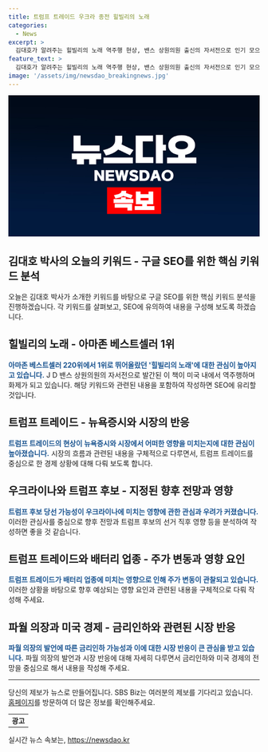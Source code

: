 ```yaml
---
title: 트럼프 트레이드 우크라 종전 힐빌리의 노래
categories:
  - News
excerpt: >
  김대호가 알려주는 힐빌리의 노래 역주행 현상, 밴스 상원의원 출신의 자서전으로 인기 모으며 트럼프 후보 지지, 트럼프 트레이드 현상에 따른 뉴욕증시 급등, 우크라와의 관련성, 테슬라와 2차전지주의 주가 변동, 파월 의장의 금리인하 가능성 발언 등 경제 이슈 총망라. SBS Biz 홈페이지에서 더 많은 정보 확인 가능. (150자)
feature_text: >
  김대호가 알려주는 힐빌리의 노래 역주행 현상, 밴스 상원의원 출신의 자서전으로 인기 모으며 트럼프 후보 지지, 트럼프 트레이드 현상에 따른 뉴욕증시 급등, 우크라와의 관련성, 테슬라와 2차전지주의 주가 변동, 파월 의장의 금리인하 가능성 발언 등 경제 이슈 총망라. SBS Biz 홈페이지에서 더 많은 정보 확인 가능. (150자)
image: '/assets/img/newsdao_breakingnews.jpg'
---
```


<p><img src="/assets/img/newsdao_breakingnews.jpg" alt="implanttips 속보" /></p>

<h2>김대호 박사의 오늘의 키워드 - 구글 SEO를 위한 핵심 키워드 분석</h2>

<p data-ke-size="size16">오늘은 김대호 박사가 소개한 키워드를 바탕으로 구글 SEO를 위한 핵심 키워드 분석을 진행하겠습니다. 각 키워드를 살펴보고, SEO에 유의하여 내용을 구성해 보도록 하겠습니다.</p>

<h2 data-ke-size="size26">힐빌리의 노래 - 아마존 베스트셀러 1위</h2>

<p><b><span style="color: #1a5490;">아마존 베스트셀러 220위에서 1위로 뛰어올랐던 '힐빌리의 노래'에 대한 관심이 높아지고 있습니다.</span></b> J D 밴스 상원의원의 자서전으로 발간된 이 책이 미국 내에서 역주행하며 화제가 되고 있습니다. 해당 키워드와 관련된 내용을 포함하여 작성하면 SEO에 유리할 것입니다.</p>

<h2 data-ke-size="size26">트럼프 트레이드 - 뉴욕증시와 시장의 반응</h2>

<p><b><span style="color: #1a5490;">트럼프 트레이드의 현상이 뉴욕증시와 시장에서 어떠한 영향을 미치는지에 대한 관심이 높아졌습니다.</span></b> 시장의 흐름과 관련된 내용을 구체적으로 다루면서, 트럼프 트레이드를 중심으로 한 경제 상황에 대해 다뤄 보도록 합니다.</p>

<h2 data-ke-size="size26">우크라이나와 트럼프 후보 - 지정된 향후 전망과 영향</h2>

<p><b><span style="color: #1a5490;">트럼프 후보 당선 가능성이 우크라이나에 미치는 영향에 관한 관심과 우려가 커졌습니다.</span></b> 이러한 관심사를 중심으로 향후 전망과 트럼프 후보의 선거 직후 영향 등을 분석하여 작성하면 좋을 것 같습니다.</p>

<h2 data-ke-size="size26">트럼프 트레이드와 배터리 업종 - 주가 변동과 영향 요인</h2>

<p><b><span style="color: #1a5490;">트럼프 트레이드가 배터리 업종에 미치는 영향으로 인해 주가 변동이 관찰되고 있습니다.</span></b> 이러한 상황을 바탕으로 향후 예상되는 영향 요인과 관련된 내용을 구체적으로 다뤄 작성해 주세요.</p>

<h2 data-ke-size="size26">파월 의장과 미국 경제 - 금리인하와 관련된 시장 반응</h2>

<p><b><span style="color: #1a5490;">파월 의장의 발언에 따른 금리인하 가능성과 이에 대한 시장 반응이 큰 관심을 받고 있습니다.</span></b> 파월 의장의 발언과 시장 반응에 대해 자세히 다루면서 금리인하와 미국 경제의 전망을 중심으로 해서 내용을 작성해 주세요.</p>

<hr>

<p data-ke-size="size16">당신의 제보가 뉴스로 만들어집니다. SBS Biz는 여러분의 제보를 기다리고 있습니다. <a href="https://url.kr/9pghjn">홈페이지</a>를 방문하여 더 많은 정보를 확인해주세요.</p>

<table>
    <tr>
        <td style="text-align: center; height: 17px;"><b>광고</b></td>
    </tr>
</table>

<p data-ke-size="size16"></p>
실시간 뉴스 속보는, <a href="https://newsdao.kr" rel="dofollow">https://newsdao.kr</a>



